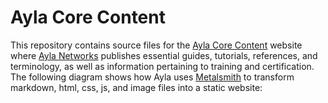 # Ayla Core Content

This repository contains source files for the [Ayla Core Content](https://hagenhaus.com/) website where [Ayla Networks](https://www.aylanetworks.com/) publishes essential guides, tutorials, references, and terminology, as well as information pertaining to training and certification. The following diagram shows how Ayla uses [Metalsmith](http://www.metalsmith.io/) to transform markdown, html, css, js, and image files into a static website:
